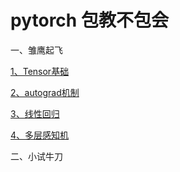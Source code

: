 # pytorch 包教不包会


一、雏鹰起飞

[1、Tensor基础](./1、Tensor基础.ipynb)


[2、autograd机制](./2、autograd机制.ipynb)


[3、线性回归](./3、线性回归.ipynb)


[4、多层感知机](./4、多层感知机.ipynb)



二、小试牛刀